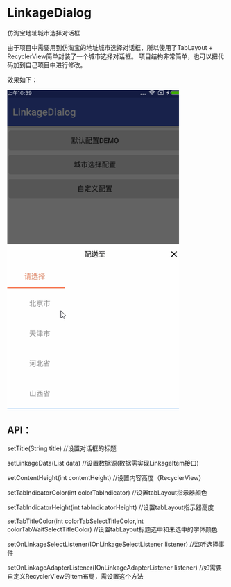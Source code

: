 # LinkageDialog
仿淘宝地址城市选择对话框

由于项目中需要用到仿淘宝的地址城市选择对话框，所以使用了TabLayout + RecyclerView简单封装了一个城市选择对话框。
项目结构非常简单，也可以把代码加到自己项目中进行修改。

效果如下：

![](https://github.com/apinIron/LinkageDialog/blob/master/frame.gif)

## API：

setTitle(String title) //设置对话框的标题

setLinkageData(List<LinkageItem> data) //设置数据源(数据需实现LinkageItem接口)

setContentHeight(int contentHeight)  //设置内容高度（RecyclerView）

setTabIndicatorColor(int colorTabIndicator)  //设置tabLayout指示器颜色

setTabIndicatorHeight(int tabIndicatorHeight)  //设置tabLayout指示器高度

setTabTitleColor(int colorTabSelectTitleColor,int colorTabWaitSelectTitleColor)  //设置tabLayout标题选中和未选中的字体颜色

setOnLinkageSelectListener(IOnLinkageSelectListener listener)   //监听选择事件

setOnLinkageAdapterListener(IOnLinkageAdapterListener listener)   //如需要自定义RecyclerView的item布局，需设置这个方法
